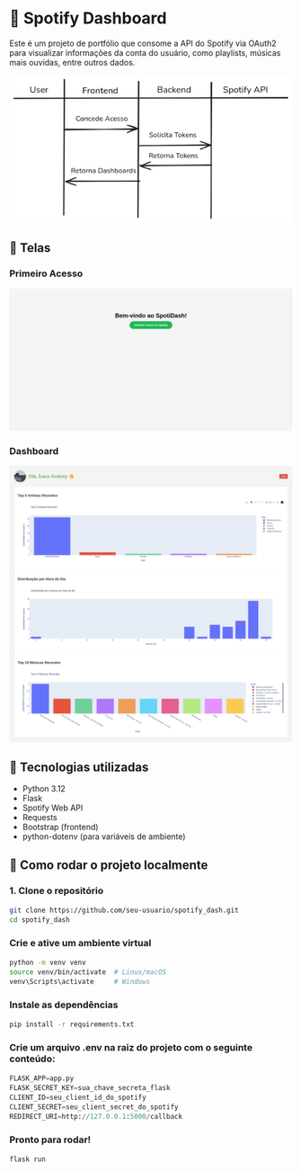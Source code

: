 # 🎵 Spotify Dashboard

Este é um projeto de portfólio que consome a API do Spotify via OAuth2 para visualizar informações da conta do usuário, como playlists, músicas mais ouvidas, entre outros dados.

![Overview da Aplicação](assets/application_overview.png)

## 📸 Telas

### Primeiro Acesso
![Primeiro Acesso](assets/access.png)

### Dashboard
![Dashboard](assets/dashboad.png)

## 🔧 Tecnologias utilizadas

- Python 3.12  
- Flask  
- Spotify Web API  
- Requests  
- Bootstrap (frontend)  
- python-dotenv (para variáveis de ambiente)

## 🚀 Como rodar o projeto localmente

### 1. Clone o repositório

```bash
git clone https://github.com/seu-usuario/spotify_dash.git
cd spotify_dash
```
### Crie e ative um ambiente virtual 
```bash
python -m venv venv
source venv/bin/activate  # Linux/macOS
venv\Scripts\activate     # Windows
```
### Instale as dependências
```bash
pip install -r requirements.txt
```
### Crie um arquivo .env na raiz do projeto com o seguinte conteúdo:

```python
FLASK_APP=app.py
FLASK_SECRET_KEY=sua_chave_secreta_flask
CLIENT_ID=seu_client_id_do_spotify
CLIENT_SECRET=seu_client_secret_do_spotify
REDIRECT_URI=http://127.0.0.1:5000/callback
```
### Pronto para rodar!
```bash
flask run
```
